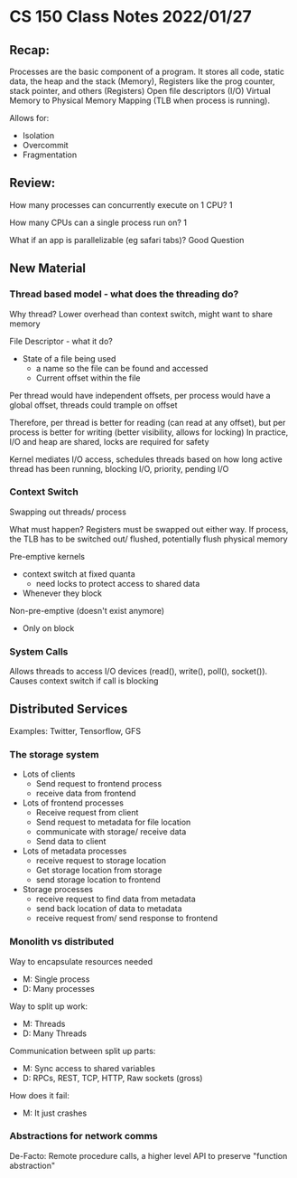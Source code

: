 # CS 150 Class Notes 2022/01/27

## Recap:

Processes are the basic component of a program.
It stores all code, static data, the heap and the stack (Memory),
Registers like the prog counter, stack pointer, and others (Registers)
Open file descriptors (I/O)
Virtual Memory to Physical Memory Mapping (TLB when process is running).

Allows for:
  
*  Isolation
*  Overcommit
*  Fragmentation

## Review:

How many processes can concurrently execute on 1 CPU? 1

How many CPUs can a single process run on? 1

What if an app is parallelizable (eg safari tabs)? Good Question

## New Material

### Thread based model - what does the threading do?

Why thread? Lower overhead than context switch, might want to share memory

File Descriptor - what it do?

* State of a file being used
  * a name so the file can be found and accessed
  * Current offset within the file

Per thread would have independent offsets, per process would have a global
offset, threads could trample on offset

Therefore, per thread is better for reading (can read at any offset), but
per process is better for writing (better visibility, allows for locking)
In practice, I/O and heap are shared, locks are required for safety

Kernel mediates I/O access, schedules threads based on how long active thread
has been running, blocking I/O, priority, pending I/O

### Context Switch

Swapping out threads/ process

What must happen? Registers must be swapped out either way.
If process, the TLB has to be switched out/ flushed, potentially flush
physical memory

Pre-emptive kernels

* context switch at fixed quanta
   * need locks to protect access to shared data
* Whenever they block

Non-pre-emptive (doesn't exist anymore)

* Only on block

### System Calls

Allows threads to access I/O devices (read(), write(), poll(), socket()).
Causes context switch if call is blocking

## Distributed Services

Examples: Twitter, Tensorflow, GFS

### The storage system

* Lots of clients
  * Send request to frontend process
  * receive data from frontend
* Lots of frontend processes
  * Receive request from client
  * Send request to metadata for file location
  * communicate with storage/ receive data
  * Send data to client
* Lots of metadata processes
  * receive request to storage location
  * Get storage location from storage
  * send storage location to frontend
* Storage processes
  * receive request to find data from metadata
  * send back location of data to metadata
  * receive request from/ send response to frontend

### Monolith vs distributed

Way to encapsulate resources needed

* M: Single process
* D: Many processes

Way to split up work:

* M: Threads
* D: Many Threads

Communication between split up parts:

* M: Sync access to shared variables
* D: RPCs, REST, TCP, HTTP, Raw sockets (gross)

How does it fail:

* M: It just crashes

### Abstractions for network comms

De-Facto: Remote procedure calls, a higher level API to preserve "function abstraction"


